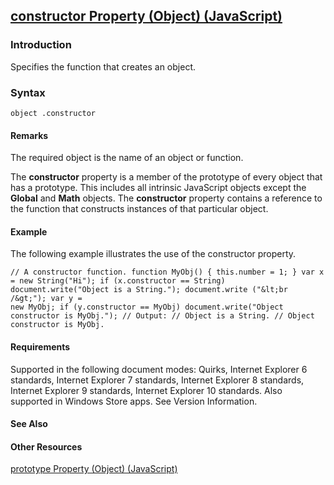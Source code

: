 ## [constructor Property (Object) (JavaScript)](constructor-Property__Object.html)

### Introduction 

 Specifies the function that creates an object.

### Syntax 

```
object .constructor
```

#### Remarks 

<div id="languageReferenceRemarksSection" class="section" name="collapseableSection" style="">
  <p xmlns:util="util">
    The required <span class="parameter" sdata="paramReference">object</span> is the name of an object or function.
  </p>
  <p xmlns:util="util">
    The <b>constructor</b> property is a member of the prototype of every object that has a prototype. This includes all intrinsic JavaScript objects except the <b>Global</b> and <b>Math</b> objects.
    The <b>constructor</b> property contains a reference to the function that constructs instances of that particular object.
  </p>
</div>

#### Example 

<p xmlns:util="util">
  The following example illustrates the use of the constructor property.
</p>

```
// A constructor function. function MyObj() { this.number = 1; } var x = new String("Hi"); if (x.constructor == String) document.write("Object is a String."); document.write ("&lt;br /&gt;"); var y =
new MyObj; if (y.constructor == MyObj) document.write("Object constructor is MyObj."); // Output: // Object is a String. // Object constructor is MyObj.
```

#### Requirements 

<div id="requirementsTitleSection" class="section" name="collapseableSection" style="">
  <p xmlns:util="util"></p>
  <p>
    Supported in the following document modes: Quirks, Internet Explorer 6 standards, Internet Explorer 7 standards, Internet Explorer 8 standards, Internet Explorer 9 standards, Internet Explorer 10
    standards. Also supported in Windows Store apps. See Version Information.
  </p>
</div>

#### See Also 

<div id="seeAlsoSection" class="section" name="collapseableSection" style="">
  <h4 class="subHeading">
    Other Resources
  </h4>
  <div class="seeAlsoStyle">
    <span sdata="link" xmlns:util="util"><a href="9fc434a1-5995-4fcb-a4e8-00e7f615aaa2.htm">prototype Property (Object) (JavaScript)</a></span>
  </div>
</div>

